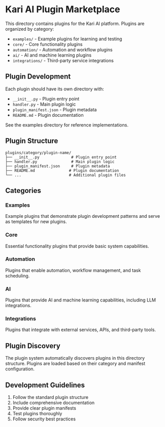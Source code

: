 # Kari AI Plugin Marketplace

This directory contains plugins for the Kari AI platform. Plugins are organized by category:

- `examples/` - Example plugins for learning and testing
- `core/` - Core functionality plugins
- `automation/` - Automation and workflow plugins  
- `ai/` - AI and machine learning plugins
- `integrations/` - Third-party service integrations

## Plugin Development

Each plugin should have its own directory with:
- `__init__.py` - Plugin entry point
- `handler.py` - Main plugin logic
- `plugin_manifest.json` - Plugin metadata
- `README.md` - Plugin documentation

See the examples directory for reference implementations.

## Plugin Structure

```
plugins/category/plugin-name/
├── __init__.py              # Plugin entry point
├── handler.py               # Main plugin logic
├── plugin_manifest.json     # Plugin metadata
├── README.md               # Plugin documentation
└── ...                     # Additional plugin files
```

## Categories

### Examples
Example plugins that demonstrate plugin development patterns and serve as templates for new plugins.

### Core
Essential functionality plugins that provide basic system capabilities.

### Automation
Plugins that enable automation, workflow management, and task scheduling.

### AI
Plugins that provide AI and machine learning capabilities, including LLM integrations.

### Integrations
Plugins that integrate with external services, APIs, and third-party tools.

## Plugin Discovery

The plugin system automatically discovers plugins in this directory structure. Plugins are loaded based on their category and manifest configuration.

## Development Guidelines

1. Follow the standard plugin structure
2. Include comprehensive documentation
3. Provide clear plugin manifests
4. Test plugins thoroughly
5. Follow security best practices